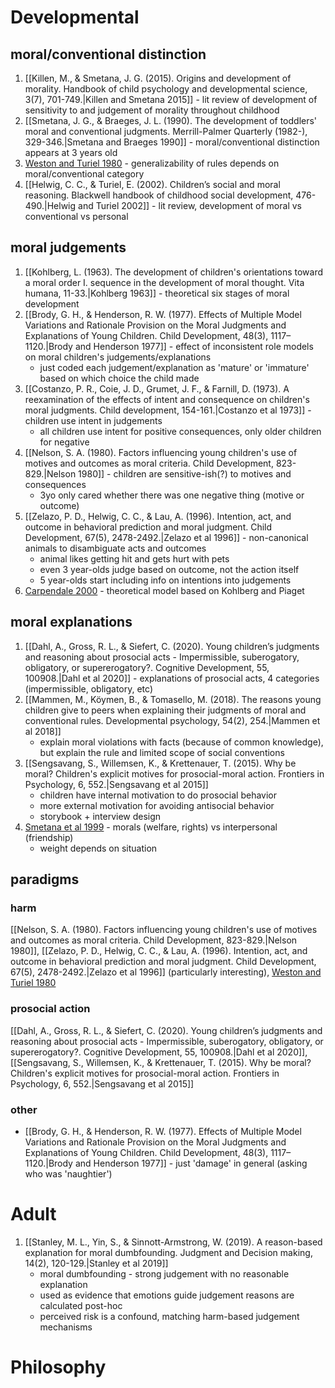 # Developmental
## moral/conventional distinction
1. [[Killen, M., & Smetana, J. G. (2015). Origins and development of morality. Handbook of child psychology and developmental science, 3(7), 701-749.|Killen and Smetana 2015]] - lit review of development of sensitivity to and judgement of morality throughout childhood
2. [[Smetana, J. G., & Braeges, J. L. (1990). The development of toddlers' moral and conventional judgments. Merrill-Palmer Quarterly (1982-), 329-346.|Smetana and Braeges 1990]] - moral/conventional distinction appears at 3 years old
3. [Weston and Turiel 1980](https://psycnet.apa.org/record/1980-32357-001) - generalizability of rules depends on moral/conventional category
4. [[Helwig, C. C., & Turiel, E. (2002). Children’s social and moral reasoning. Blackwell handbook of childhood social development, 476-490.|Helwig and Turiel 2002]] - lit review, development of moral vs conventional vs personal
## moral judgements
1. [[Kohlberg, L. (1963). The development of children's orientations toward a moral order I. sequence in the development of moral thought. Vita humana, 11-33.|Kohlberg 1963]] - theoretical six stages of moral development
2. [[Brody, G. H., & Henderson, R. W. (1977). Effects of Multiple Model Variations and Rationale Provision on the Moral Judgments and Explanations of Young Children. Child Development, 48(3), 1117–1120.|Brody and Henderson 1977]] - effect of inconsistent role models on moral children's judgements/explanations
	- just coded each judgement/explanation as 'mature' or 'immature' based on which choice the child made
3. [[Costanzo, P. R., Coie, J. D., Grumet, J. F., & Farnill, D. (1973). A reexamination of the effects of intent and consequence on children's moral judgments. Child development, 154-161.|Costanzo et al 1973]] - children use intent in judgements
	- all children use intent for positive consequences, only older children for negative
4. [[Nelson, S. A. (1980). Factors influencing young children's use of motives and outcomes as moral criteria. Child Development, 823-829.|Nelson 1980]] - children are sensitive-ish(?) to motives and consequences
	- 3yo only cared whether there was one negative thing (motive or outcome)
5. [[Zelazo, P. D., Helwig, C. C., & Lau, A. (1996). Intention, act, and outcome in behavioral prediction and moral judgment. Child Development, 67(5), 2478-2492.|Zelazo et al 1996]] - non-canonical animals to disambiguate acts and outcomes
	- animal likes getting hit and gets hurt with pets
	- even 3 year-olds judge based on outcome, not the action itself
	- 5 year-olds start including info on intentions into judgements
6. [Carpendale 2000](https://www.sciencedirect.com/science/article/abs/pii/S0273229799905002) - theoretical model based on Kohlberg and Piaget
## moral explanations
1. [[Dahl, A., Gross, R. L., & Siefert, C. (2020). Young children’s judgments and reasoning about prosocial acts - Impermissible, suberogatory, obligatory, or supererogatory?. Cognitive Development, 55, 100908.|Dahl et al 2020]] - explanations of prosocial acts, 4 categories (impermissible, obligatory, etc)
2. [[Mammen, M., Köymen, B., & Tomasello, M. (2018). The reasons young children give to peers when explaining their judgments of moral and conventional rules. Developmental psychology, 54(2), 254.|Mammen et al 2018]]
	- explain moral violations with facts (because of common knowledge), but explain the rule and limited scope of social conventions
3. [[Sengsavang, S., Willemsen, K., & Krettenauer, T. (2015). Why be moral? Children's explicit motives for prosocial-moral action. Frontiers in Psychology, 6, 552.|Sengsavang et al 2015]]
	- children have internal motivation to do prosocial behavior
	- more external motivation for avoiding antisocial behavior
	- storybook + interview design
4. [Smetana et al 1999](https://www.taylorfrancis.com/chapters/edit/10.4324/9780203775530-7/children-reasoning-interpersonal-moral-conflicts-judith-smetana-melanie-killen-elliot-turiel) - morals (welfare, rights) vs interpersonal (friendship)
	- weight depends on situation
## paradigms
### harm
[[Nelson, S. A. (1980). Factors influencing young children's use of motives and outcomes as moral criteria. Child Development, 823-829.|Nelson 1980]], [[Zelazo, P. D., Helwig, C. C., & Lau, A. (1996). Intention, act, and outcome in behavioral prediction and moral judgment. Child Development, 67(5), 2478-2492.|Zelazo et al 1996]] (particularly interesting), [Weston and Turiel 1980](https://psycnet.apa.org/record/1980-32357-001) 
### prosocial action
[[Dahl, A., Gross, R. L., & Siefert, C. (2020). Young children’s judgments and reasoning about prosocial acts - Impermissible, suberogatory, obligatory, or supererogatory?. Cognitive Development, 55, 100908.|Dahl et al 2020]], [[Sengsavang, S., Willemsen, K., & Krettenauer, T. (2015). Why be moral? Children's explicit motives for prosocial-moral action. Frontiers in Psychology, 6, 552.|Sengsavang et al 2015]] 
### other
- [[Brody, G. H., & Henderson, R. W. (1977). Effects of Multiple Model Variations and Rationale Provision on the Moral Judgments and Explanations of Young Children. Child Development, 48(3), 1117–1120.|Brody and Henderson 1977]] - just 'damage' in general (asking who was 'naughtier')

# Adult
1. [[Stanley, M. L., Yin, S., & Sinnott-Armstrong, W. (2019). A reason-based explanation for moral dumbfounding. Judgment and Decision making, 14(2), 120-129.|Stanley et al 2019]]
	- moral dumbfounding - strong judgement with no reasonable explanation
	- used as evidence that emotions guide judgement reasons are calculated post-hoc
	- perceived risk is a confound, matching harm-based judgement mechanisms
# Philosophy